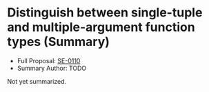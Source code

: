 # Distinguish between single-tuple and multiple-argument function types (Summary)

* Full Proposal: [SE-0110](https://github.com/apple/swift-evolution/blob/main/proposals/0110-distingish-single-tuple-arg.md)
* Summary Author: TODO

Not yet summarized.
